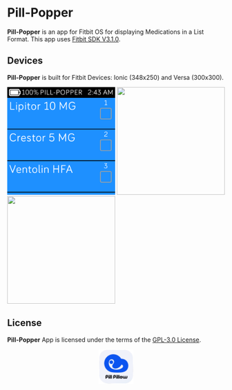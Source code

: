 # Pill-Popper
**Pill-Popper** is an app for Fitbit OS for displaying Medications in a List Format. This app uses [Fitbit SDK V3.1.0](https://github.com/Fitbit).

## Devices
**Pill-Popper** is built for Fitbit Devices: Ionic (348x250) and Versa (300x300).

<p align="left">
  <img width="250" height="250" src=./screenshots/Pill-Popper-versa-1.png>
  <img width="250" height="250" src=./screenshots/Pill-Popper-versa-2.png>
  <img width="250" height="250" src=./screenshots/Pill-Popper-ionic-1.png>
</p>

## License
**Pill-Popper** App is licensed under the terms of the [GPL-3.0 License](/LICENSE). 

<p align="middle">
<img width="80" height="80" src=./resources/icon.png>
</p>
